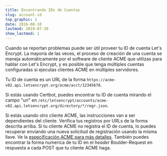 ```yaml
---
title: Encontrando IDs de Cuentas
slug: account-id
top_graphic: 1
date: 2016-08-10
lastmod: 2019-07-30
show_lastmod: 1
---
```



Cuando se reportan problemas puede ser útil proveer tu ID de cuenta Let's Encrypt.
La mayoría de las veces, el proceso de creación de una cuenta se maneja
automáticamente por el software de cliente ACME que utilizas para hablar con Let's Encrypt,
y es posible que tenga múltiples cuentas configuradas si ejecutas clientes ACME en
múltiples servidores.

Tu ID de cuenta es un URL de la forma `https://acme-v02.api.letsencrypt.org/acme/acct/12345678`.

Si estás usando Certbot, puedes encontrar tu ID de cuenta mirando el campo "uri" en `/etc/letsencrypt/accounts/acme-v02.api.letsencrypt.org/directory/*/regr.json`.

Si estás usando otro cliente ACME, las instrucciones van a ser dependientes del cliente.
Verifica tus registros por URLs de la forma descrita arriba. Si tu cliente ACME no registra el ID de cuenta, lo puedes recuperar enviando una nueva solicitud de registración usando la misma llave. Ve la [especificación ACME para más detalles](https://tools.ietf.org/html/rfc8555#section-7.3). También puedes encontrar la forma numerica de tu ID en el *header* Boulder-Request en respuesta a cada POST que tu cliente ACME haga.
